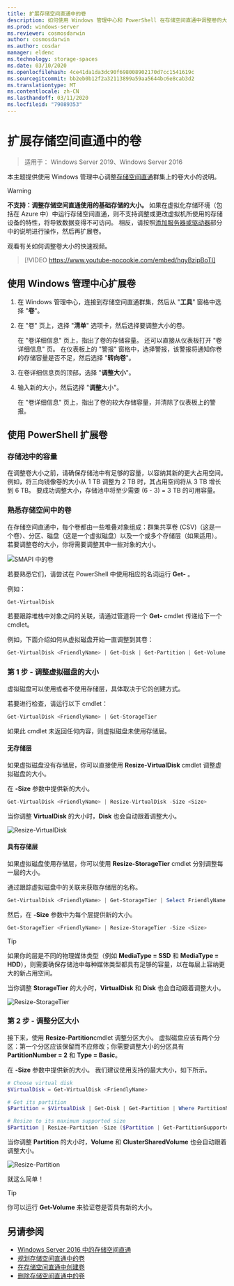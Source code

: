 ```yaml
---
title: 扩展存储空间直通中的卷
description: 如何使用 Windows 管理中心和 PowerShell 在存储空间直通中调整卷的大小。
ms.prod: windows-server
ms.reviewer: cosmosdarwin
author: cosmosdarwin
ms.author: cosdar
manager: eldenc
ms.technology: storage-spaces
ms.date: 03/10/2020
ms.openlocfilehash: 4ce41da1da3dc90f698008902170d7cc1541619c
ms.sourcegitcommit: bb2eb0b12f2a32113899a59aa5644bc6e8cab3d2
ms.translationtype: MT
ms.contentlocale: zh-CN
ms.lasthandoff: 03/11/2020
ms.locfileid: "79089353"
---
```

# <a name="extending-volumes-in-storage-spaces-direct"></a>扩展存储空间直通中的卷
> 适用于： Windows Server 2019、Windows Server 2016

本主题提供使用 Windows 管理中心调整[存储空间直通](storage-spaces-direct-overview.md)群集上的卷大小的说明。

> [!WARNING]
> **不支持：调整存储空间直通使用的基础存储的大小。** 如果在虚拟化存储环境（包括在 Azure 中）中运行存储空间直通，则不支持调整或更改虚拟机所使用的存储设备的特性，将导致数据变得不可访问。 相反，请按照[添加服务器或驱动器](add-nodes.md)部分中的说明进行操作，然后再扩展卷。

观看有关如何调整卷大小的快速视频。

> [!VIDEO https://www.youtube-nocookie.com/embed/hqyBzipBoTI]

## <a name="extending-volumes-using-windows-admin-center"></a>使用 Windows 管理中心扩展卷

1. 在 Windows 管理中心，连接到存储空间直通群集，然后从 "**工具**" 窗格中选择 "**卷**"。
2. 在 "卷" 页上，选择 "**清单**" 选项卡，然后选择要调整大小的卷。

    在 "卷详细信息" 页上，指出了卷的存储容量。 还可以直接从仪表板打开 "卷详细信息" 页。 在仪表板上的 "警报" 窗格中，选择警报，该警报将通知你卷的存储容量是否不足，然后选择 "**转向卷**"。

4. 在卷详细信息页的顶部，选择 "**调整大小**"。
5. 输入新的大小，然后选择 "**调整**大小"。

    在 "卷详细信息" 页上，指出了卷的较大存储容量，并清除了仪表板上的警报。

## <a name="extending-volumes-using-powershell"></a>使用 PowerShell 扩展卷

### <a name="capacity-in-the-storage-pool"></a>存储池中的容量

在调整卷大小之前，请确保存储池中有足够的容量，以容纳其新的更大占用空间。 例如，将三向镜像卷的大小从 1 TB 调整为 2 TB 时，其占用空间将从 3 TB 增长到 6 TB。 要成功调整大小，存储池中将至少需要 (6 - 3) = 3 TB 的可用容量。

### <a name="familiarity-with-volumes-in-storage-spaces"></a>熟悉存储空间中的卷

在存储空间直通中，每个卷都由一些堆叠对象组成：群集共享卷 (CSV)（这是一个卷）、分区、磁盘（这是一个虚拟磁盘）以及一个或多个存储层（如果适用）。 若要调整卷的大小，你将需要调整其中一些对象的大小。

![SMAPI 中的卷](media/resize-volumes/volumes-in-smapi.png)

若要熟悉它们，请尝试在 PowerShell 中使用相应的名词运行 **Get-** 。

例如：

```PowerShell
Get-VirtualDisk
```

若要跟踪堆栈中对象之间的关联，请通过管道将一个 **Get-** cmdlet 传递给下一个 cmdlet。

例如，下面介绍如何从虚拟磁盘开始一直调整到其卷：

```PowerShell
Get-VirtualDisk <FriendlyName> | Get-Disk | Get-Partition | Get-Volume 
```

### <a name="step-1--resize-the-virtual-disk"></a>第 1 步 - 调整虚拟磁盘的大小

虚拟磁盘可以使用或者不使用存储层，具体取决于它的创建方式。

若要进行检查，请运行以下 cmdlet：

```PowerShell
Get-VirtualDisk <FriendlyName> | Get-StorageTier 
```

如果此 cmdlet 未返回任何内容，则虚拟磁盘未使用存储层。

#### <a name="no-storage-tiers"></a>无存储层

如果虚拟磁盘没有存储层，你可以直接使用 **Resize-VirtualDisk** cmdlet 调整虚拟磁盘的大小。

在 **-Size** 参数中提供新的大小。

```PowerShell
Get-VirtualDisk <FriendlyName> | Resize-VirtualDisk -Size <Size>
```

当你调整 **VirtualDisk** 的大小时，**Disk** 也会自动跟着调整大小。

![Resize-VirtualDisk](media/resize-volumes/Resize-VirtualDisk.gif)

#### <a name="with-storage-tiers"></a>具有存储层

如果虚拟磁盘使用存储层，你可以使用 **Resize-StorageTier** cmdlet 分别调整每一层的大小。

通过跟踪虚拟磁盘中的关联来获取存储层的名称。

```PowerShell
Get-VirtualDisk <FriendlyName> | Get-StorageTier | Select FriendlyName
```

然后，在 **-Size** 参数中为每个层提供新的大小。

```PowerShell
Get-StorageTier <FriendlyName> | Resize-StorageTier -Size <Size>
```

> [!TIP]
> 如果你的层是不同的物理媒体类型（例如 **MediaType = SSD** 和 **MediaType = HDD**），则需要确保存储池中每种媒体类型都具有足够的容量，以在每层上容纳更大的新占用空间。

当你调整 **StorageTier** 的大小时，**VirtualDisk** 和 **Disk** 也会自动跟着调整大小。

![Resize-StorageTier](media/resize-volumes/Resize-StorageTier.gif)

### <a name="step-2--resize-the-partition"></a>第 2 步 - 调整分区大小

接下来，使用 **Resize-Partition**cmdlet 调整分区大小。 虚拟磁盘应该有两个分区：第一个分区应该保留而不应修改；你需要调整大小的分区具有 **PartitionNumber = 2** 和 **Type = Basic**。

在 **-Size** 参数中提供新的大小。 我们建议使用支持的最大大小，如下所示。

```PowerShell
# Choose virtual disk
$VirtualDisk = Get-VirtualDisk <FriendlyName>

# Get its partition
$Partition = $VirtualDisk | Get-Disk | Get-Partition | Where PartitionNumber -Eq 2

# Resize to its maximum supported size 
$Partition | Resize-Partition -Size ($Partition | Get-PartitionSupportedSize).SizeMax
```

当你调整 **Partition** 的大小时，**Volume** 和 **ClusterSharedVolume** 也会自动跟着调整大小。

![Resize-Partition](media/resize-volumes/Resize-Partition.gif)

就这么简单！

> [!TIP]
> 你可以运行 **Get-Volume** 来验证卷是否具有新的大小。

## <a name="see-also"></a>另请参阅

- [Windows Server 2016 中的存储空间直通](storage-spaces-direct-overview.md)
- [规划存储空间直通中的卷](plan-volumes.md)
- [在存储空间直通中创建卷](create-volumes.md)
- [删除存储空间直通中的卷](delete-volumes.md)

